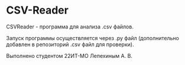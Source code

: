 # CSV-Reader

CSVReader - программа для анализа .csv файлов.

Запуск программы осуществляется через .py файл (дополнительно добавлен в репозиторий .csv файл для проверки).

Выполнено студентом 22ИТ-МО Лепехиным А. В.
